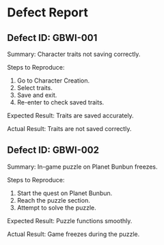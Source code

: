 # Defect Report

## Defect ID: GBWI-001

Summary: Character traits not saving correctly.

Steps to Reproduce:
1. Go to Character Creation.
2. Select traits.
3. Save and exit.
4. Re-enter to check saved traits.

Expected Result: Traits are saved accurately.

Actual Result: Traits are not saved correctly.

## Defect ID: GBWI-002

Summary: In-game puzzle on Planet Bunbun freezes.

Steps to Reproduce:
1. Start the quest on Planet Bunbun.
2. Reach the puzzle section.
3. Attempt to solve the puzzle.

Expected Result: Puzzle functions smoothly.

Actual Result: Game freezes during the puzzle.